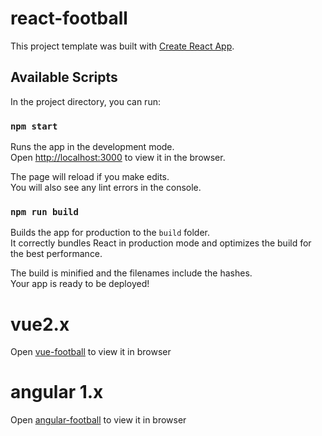 # react-football

This project template was built with [Create React App](https://github.com/facebookincubator/create-react-app).


## Available Scripts

In the project directory, you can run:

### `npm start`

Runs the app in the development mode.<br>
Open [http://localhost:3000](http://localhost:3000) to view it in the browser.

The page will reload if you make edits.<br>
You will also see any lint errors in the console.

### `npm run build`

Builds the app for production to the `build` folder.<br>
It correctly bundles React in production mode and optimizes the build for the best performance.

The build is minified and the filenames include the hashes.<br>
Your app is ready to be deployed!


# vue2.x

Open [vue-football](https://www.github.com/xiaoke88/vue-football) to view it in browser


# angular 1.x

Open [angular-football](https://github.com/xiaoke88/angular-football) to view it in browser




